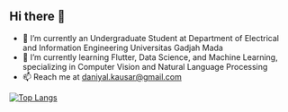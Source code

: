 ## Hi there 👋



- 🔭 I’m currently an Undergraduate Student at Department of Electrical and Information Engineering Universitas Gadjah Mada
- 🌱 I’m currently learning Flutter, Data Science, and Machine Learning, specializing in Computer Vision and Natural Language Processing
- 📫 Reach me at daniyal.kausar@gmail.com

[![Top Langs](https://github-readme-stats.vercel.app/api/top-langs/?username=mdaniyalk&layout=compact&theme=algolia&count_private=true)](https://github.com/mdaniyalk)

